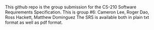 This github repo is the group submission for the CS-210 Software Requirements Specification.
This is group #6: Cameron Lee, Roger Dao, Ross Hackett, Matthew Dominguez
The SRS is available both in plain txt format as well as pdf format.
